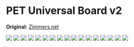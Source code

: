 # PET Universal Board v2
**Original:** [Zimmers.net](http://www.zimmers.net/anonftp/pub/cbm/schematics/computers/pet/univ2/index.html)

[![](img\8032087-01.png)](img\8032087-01.png)
[![](img\8032087-02.png)](img\8032087-02.png)
[![](img\8032087-03.png)](img\8032087-03.png)
[![](img\8032087-04.png)](img\8032087-04.png)
[![](img\8032087-05.png)](img\8032087-05.png)
[![](img\8032087-06.png)](img\8032087-06.png)
[![](img\8032087-07.png)](img\8032087-07.png)
[![](img\8032087-08.png)](img\8032087-08.png)
[![](img\8032087-09.png)](img\8032087-09.png)
[![](img\8032087-10.png)](img\8032087-10.png)
[![](img\8032087-11.png)](img\8032087-11.png)
[![](img\8032090-1.png)](img\8032090-1.png)
[![](img\8032090-2.png)](img\8032090-2.png)
[![](img\8032090-3.png)](img\8032090-3.png)
[![](img\8032090-4.png)](img\8032090-4.png)
[![](img\8032090-5.png)](img\8032090-5.png)
[![](img\8032090-7.png)](img\8032090-7.png)
